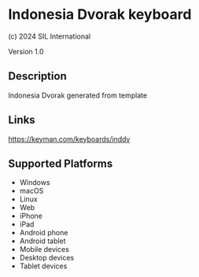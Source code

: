 Indonesia Dvorak keyboard
==============

(c) 2024 SIL International

Version 1.0

Description
-----------

Indonesia Dvorak generated from template

Links
-----
https://keyman.com/keyboards/inddv

Supported Platforms
-------------------
 * Windows
 * macOS
 * Linux
 * Web
 * iPhone
 * iPad
 * Android phone
 * Android tablet
 * Mobile devices
 * Desktop devices
 * Tablet devices

